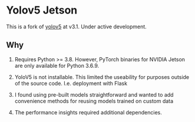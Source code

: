 # Yolov5 Jetson

This is a fork of [yolov5](https://github.com/ultralytics/yolov5) at v3.1. Under active development.

## Why

1. Requires Python >= 3.8. However, PyTorch binaries for NVIDIA Jetson are only available for Python 3.6.9.

2. YoloV5 is not installable. This limited the useability for purposes outside of the source code. I.e. deployment with Flask

3. I found using pre-built models straightforward and wanted to add convenience methods for reusing models trained on custom data

4. The performance insights required additional dependencies.   

